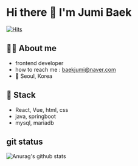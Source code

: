 # Hi there 👋 I'm Jumi Baek
[![Hits](https://hits.seeyoufarm.com/api/count/incr/badge.svg?url=https%3A%2F%2Fgithub.com%2Fjumib%2Fhit-counter&count_bg=%23043B7A&title_bg=%234D7DDF&icon=github.svg&icon_color=%23E7E7E7&title=hits&edge_flat=false)](https://hits.seeyoufarm.com)




## 👩‍💻 About me

  -  frontend developer
  - how to reach me : baekjumi@naver.com
  - 📍 Seoul, Korea



 
## 💫 Stack

  -  React, Vue, html, css
  - java, springboot
  - mysql, mariadb
  
  
  
## git status

![Anurag's github stats](https://github-readme-stats.vercel.app/api?username=jumib&show_icons=true&theme=tokyonight)  

<!--
**jumib/jumib** is a ✨ _special_ ✨ repository because its `README.md` (this file) appears on your GitHub profile.

Here are some ideas to get you started:

- 🔭 I’m currently working on ...
- 🌱 I’m currently learning ...
- 👯 I’m looking to collaborate on ...
- 🤔 I’m looking for help with ...
- 💬 Ask me about ...
- 📫 How to reach me: ...
- 😄 Pronouns: ...
- ⚡ Fun fact: ...
-->
